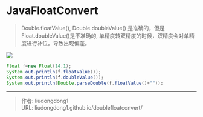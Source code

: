 # JavaFloatConvert


> Double.floatValue(), Double.doubleValue() 是准确的，但是Float.doubleValue()是不准确的, 单精度转双精度的时候，双精度会对单精度进行补位。导致出现偏差。

![](https://gitee.com/github-25970295/blogimgv2022/raw/master/image-20211210092737731.png)

```java
Float f=new Float(14.1);
System.out.println(f.floatValue());
System.out.println(f.doubleValue());
System.out.println(Double.parseDouble(f.floatValue()+""));
```



---

> 作者: liudongdong1  
> URL: liudongdong1.github.io/doublefloatconvert/  

